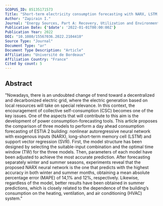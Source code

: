 ```yaml
---
SCOPUS_ID: 85135171573
Title: "Short-term electricity consumption forecasting with NARX, LSTM, and SVR for a single building: small data set approach"
Author: "Zapirain I."
Journal: "Energy Sources, Part A: Recovery, Utilization and Environmental Effects"
Publication Date: {'$date': '2022-01-01T00:00:00Z'}
Publication Year: 2022
DOI: "10.1080/15567036.2022.2104410"
Source Type: "Journal"
Document Type: "ar"
Document Type Description: "Article"
Affiliation: "Université de Bordeaux"
Affiliation Country: "France"
Cited by count: 5
---
```


## Abstract
"Nowadays, there is an undoubted change of trend toward a decentralized and decarbonized electric grid, where the electric generation based on local resources will take on special relevance. In this context, the encouragement of collective self-consumption (CSC) becomes one of the key issues. One of the aspects that will contribute to this aim is the development of power consumption-forecasting tools. This article proposes the comparison of three models to perform a day ahead consumption forecasting of ESTIA 2 building: nonlinear autoregressive neural network with exogenous inputs (NARX), long-short-term memory cell (LSTM) and support vector regression (SVR). First, the model structure has been designed by selecting the suitable-input combination and the optimal time window (TW) for the three models. Then, parameters of each model have been adjusted to achieve the most accurate prediction. After forecasting separately winter and summer seasons, experiments reveal that the proposed NARX neural network is the one that predicts with the highest accuracy in both winter and summer months, obtaining a mean absolute percentage error (MAPE) of 14,1% and 12%, respectively. Likewise, regardless of the model, better results have been obtained in summer predictions, which is closely related to the dependence of the building’s consumption on the heating, ventilation, and air conditioning (HVAC) system."
